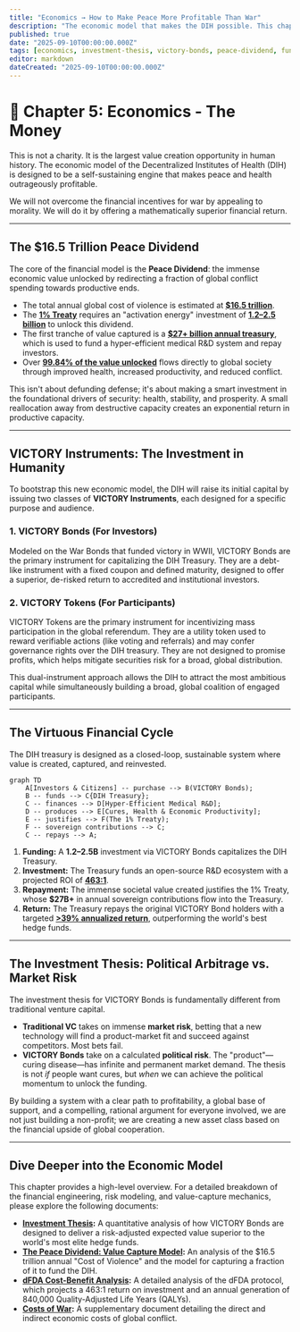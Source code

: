 ```yaml
---
title: "Economics → How to Make Peace More Profitable Than War"
description: "The economic model that makes the DIH possible. This chapter details the Peace Dividend, VICTORY Bonds, and the investment thesis that makes peace more profitable than war."
published: true
date: "2025-09-10T00:00:00.000Z"
tags: [economics, investment-thesis, victory-bonds, peace-dividend, fundraising, tokenomics]
editor: markdown
dateCreated: "2025-09-10T00:00:00.000Z"
---
```


# 📖 Chapter 5: Economics - The Money

This is not a charity. It is the largest value creation opportunity in human history. The economic model of the Decentralized Institutes of Health (DIH) is designed to be a self-sustaining engine that makes peace and health outrageously profitable.

We will not overcome the financial incentives for war by appealing to morality. We will do it by offering a mathematically superior financial return.

---

## The $16.5 Trillion Peace Dividend

The core of the financial model is the **Peace Dividend**: the immense economic value unlocked by redirecting a fraction of global conflict spending towards productive ends.

- The total annual global cost of violence is estimated at **[$16.5 trillion](./reference/costs-of-war.md)**.
- The **[1% Treaty](./strategy/1-percent-treaty.md)** requires an "activation energy" investment of **[$1.2–$2.5 billion](./economics/fundraising-and-budget-plan.md)** to unlock this dividend.
- The first tranche of value captured is a **[$27+ billion annual treasury](./economics/peace-dividend-value-capture.md)**, which is used to fund a hyper-efficient medical R&D system and repay investors.
- Over **[99.84% of the value unlocked](./economics/peace-dividend-value-capture.md)** flows directly to global society through improved health, increased productivity, and reduced conflict.

This isn't about defunding defense; it's about making a smart investment in the foundational drivers of security: health, stability, and prosperity. A small reallocation away from destructive capacity creates an exponential return in productive capacity.

---

## VICTORY Instruments: The Investment in Humanity

To bootstrap this new economic model, the DIH will raise its initial capital by issuing two classes of **VICTORY Instruments**, each designed for a specific purpose and audience.

### 1. VICTORY Bonds (For Investors)

Modeled on the War Bonds that funded victory in WWII, VICTORY Bonds are the primary instrument for capitalizing the DIH Treasury. They are a debt-like instrument with a fixed coupon and defined maturity, designed to offer a superior, de-risked return to accredited and institutional investors.

### 2. VICTORY Tokens (For Participants)

VICTORY Tokens are the primary instrument for incentivizing mass participation in the global referendum. They are a utility token used to reward verifiable actions (like voting and referrals) and may confer governance rights over the DIH treasury. They are not designed to promise profits, which helps mitigate securities risk for a broad, global distribution.

This dual-instrument approach allows the DIH to attract the most ambitious capital while simultaneously building a broad, global coalition of engaged participants.

---

## The Virtuous Financial Cycle

The DIH treasury is designed as a closed-loop, sustainable system where value is created, captured, and reinvested.

```mermaid
graph TD
    A[Investors & Citizens] -- purchase --> B(VICTORY Bonds);
    B -- funds --> C{DIH Treasury};
    C -- finances --> D[Hyper-Efficient Medical R&D];
    D -- produces --> E[Cures, Health & Economic Productivity];
    E -- justifies --> F(The 1% Treaty);
    F -- sovereign contributions --> C;
    C -- repays --> A;
```

1.  **Funding:** A **$1.2–$2.5B** investment via VICTORY Bonds capitalizes the DIH Treasury.
2.  **Investment:** The Treasury funds an open-source R&D ecosystem with a projected ROI of **[463:1](./economics/dfda-cost-benefit-analysis.md)**.
3.  **Repayment:** The immense societal value created justifies the 1% Treaty, whose **$27B+** in annual sovereign contributions flow into the Treasury.
4.  **Return:** The Treasury repays the original VICTORY Bond holders with a targeted **[>39% annualized return](./economics/investment-thesis.md)**, outperforming the world's best hedge funds.

---

## The Investment Thesis: Political Arbitrage vs. Market Risk

The investment thesis for VICTORY Bonds is fundamentally different from traditional venture capital.

- **Traditional VC** takes on immense **market risk**, betting that a new technology will find a product-market fit and succeed against competitors. Most bets fail.
- **VICTORY Bonds** take on a calculated **political risk**. The "product"—curing disease—has infinite and permanent market demand. The thesis is not _if_ people want cures, but _when_ we can achieve the political momentum to unlock the funding.

By building a system with a clear path to profitability, a global base of support, and a compelling, rational argument for everyone involved, we are not just building a non-profit; we are creating a new asset class based on the financial upside of global cooperation.

---

## Dive Deeper into the Economic Model

This chapter provides a high-level overview. For a detailed breakdown of the financial engineering, risk modeling, and value-capture mechanics, please explore the following documents:

- **[Investment Thesis](./economics/investment-thesis.md):** A quantitative analysis of how VICTORY Bonds are designed to deliver a risk-adjusted expected value superior to the world's most elite hedge funds.
- **[The Peace Dividend: Value Capture Model](./economics/peace-dividend-value-capture.md):** An analysis of the $16.5 trillion annual "Cost of Violence" and the model for capturing a fraction of it to fund the DIH.
- **[dFDA Cost-Benefit Analysis](./economics/dfda-cost-benefit-analysis.md):** A detailed analysis of the dFDA protocol, which projects a 463:1 return on investment and an annual generation of 840,000 Quality-Adjusted Life Years (QALYs).
- **[Costs of War](./reference/costs-of-war.md):** A supplementary document detailing the direct and indirect economic costs of global conflict.
